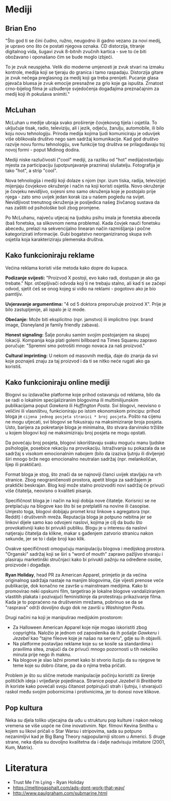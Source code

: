 # Mediji

## Brian Eno

"Što god ti se čini čudno, ružno, neugodno ili gadno vezano za novi medij, je upravo ono što će postati njegova oznaka. CD distorzija, titranje digitalnog vida, šugavi zvuk 8-bitnih zvučnih kartica - sve to će biti obožavano i oponašano čim se bude moglo izbjeći.

To je zvuk neuspjeha. Velik dio moderne umjenosti je zvuk stvari na izmaku kontrole, medija koji se tjeraju do granica i tamo raspadaju. Distorzija gitare je zvuk nečega preglasnog za medij koji ga treba prenijeti. Pucanje glasa pjevača bluesa je zvuk emocije presnažne za grlo koje ga ispušta. Zrnatost crno-bijelog filma je uzbuđenje svjedočenja događajima preznačajnim za medij koji ih pokušava snimiti."

## McLuhan

McLuhan u medije ubraja svako proširenje čovjekovog tijela i osjetila. To uključuje tisak, radio, televiziju, ali i jezik, odjeću, žarulju, automobile, ili bilo koju novu tehnologiju. Priroda medija kojima ljudi komuniciraju je oduvijek više oblikovala društvo nego sam sadržaj komunikacije. Kad god društvo razvije novu formu tehnologiju, sve funkcije tog društva se prilagođavaju toj novoj formi - poput Midinog dodira.

Mediji niske razlučivosti ("cool" mediji, za razliku od "hot" medija)ostavljaju mjesta za participaciju (upotpunjavanje praznina) slušatelju. Fotografija je tako "hot", a strip "cool".

Nova tehnologija i mediji koji dolaze s njom (npr. izum tiska, radija, televizije) mijenjaju čovjekovo okruženje i način na koji koristi osjetila. Novo okruženje je čovjeku nevidljivo, svjesni smo samo okruženja koje je postojalo prije njega - zato smo uvijek jedan korak iza u našem pogledu na svijet. Nevidljivost trenutnog okruženja je posljedica našeg živčanog sustava da nas zaštiti od psihološke boli zbog promjene.

Po McLuhanu, najveću utjecaj na ljudsku psihu imala je fonetska abeceda (baš fonetska, sa slikovnom nema problema). Kada čovjek nauči fonetsku abecedu, prelazi na sekvencijalno linearan način razmišljanja i počne kategorizirati informacije. Gubi bogatstvo neorganiziranog skupa svih osjetila koja karakteriziraju plemenska društva.

## Kako funkcioniraju reklame

Većina reklama koristi više metoda kako dopre do kupaca.

**Podizanje svijesti:** "Proizvod X postoji, evo kako radi, dostupan je ako ga trebate." Npr. otčepljivači odvoda koji ti ne trebaju stalno, ali kad ti se začepi odvod, sjetit ćeš se onog kojeg si vidio na reklami - pogotovo ako je bio pamtljiv.

**Uvjeravanje argumentima:** "4 od 5 doktora preporučuje proizvod X". Prije je bilo zastupljenije, ali ispalo je iz mode.

**Obećanje:** Može biti eksplicitno (npr. jamstvo) ili implicitno (npr. brand image, Disneyland je family friendly zabava).

**Honest signaling:** Šalje poruku samim svojim postojanjem na skupoj lokaciji. Kompanija koja plati golemi billboard na Times Squareu zapravo poručuje: "Spremni smo potrošiti mnogo novaca za naš proizvod."

**Cultural imprinting:** U nekom od masovnih medija, daje do znanja da svi koje poznaješ znaju za taj proizvod i da ti se nitko neće rugati ako ga koristiš.

## Kako funkcioniraju online mediji

Blogovi su izdavačke platforme koje prihod ostavaruju od reklama, bilo da se radi o lokalnim specijaliziranim blogovima ili multimilijunskim publikacijama poput *Gawkera* ili *Huffington Posta*. Svi blogovi, neovisno o veličini ili vlasništvu, funkcioniraju po istom ekonomskom principu: prihod bloga je `cijena jednog posjeta stranici * broj posjeta`. Pošto na cijenu ne mogu utjecati, svi blogovi se fokusiraju na maksimiziranje broja posjeta. Usto, barijera za pokretanje bloga je minimalna, što stvara darvinsko tržište u kojem blogovi koji ne maksimiziraju broj posjeta ne mogu opstati.

Da povećaju broj posjeta, blogovi iskorištavaju svaku moguću manu ljudske psihologije, posebice rekaciju na provokaciju. Istraživanja su pokazala da se sadržaj s visokom emocionalnim nabojem (bilo da izaziva ljutnju ili divljenje) širi mnogo brže nego emocionalno neutralan sadržaj (npr. melankoličan, lijep ili praktičan).

Format bloga je stog, što znači da se najnoviji članci uvijek stavljaju na vrh stranice. Zbog neograničenosti prostora, apetit bloga za sadržajem je praktički beskrajan. Blog koji može stalno proizvoditi novi sadržaj će privući više čitatelja, neovisno o kvaliteti pisanja.

Specifičnost bloga je i način na koji dobija nove čitatelje. Korisnici se ne pretplaćuju na blogove kao što bi se pretplatili na novine ili časopise. Umjesto toga, blogovi dobijaju promet kroz linkove s agregatora (npr. Reddit) i društvenih mreža. Reputacija bloga je potpuno nebitna jer se linkovi dijele samo kao odvojeni naslovi, kojima je cilj da budu što provokativniji kako bi privukli publiku. Blogu je u interesu da naslovi natjeraju čitatelja da klikne, makar s gađenjem zatvorio stranicu nakon sekunde, jer se to i dalje broji kao klik.

Ovakve specifičnosti omogućuju manipulaciju blogova i medijskog prostora. "Organski" sadržaj koji se širi s "word of mouth" zapravo pažljivo stvaraju i plasiraju marketinški stručnjaci kako bi privukli pažnju na određene osobe, proizvode i događaje.

**Ryan Holiday**, head PR za American Apparel, primjetio je da većina originalnog sadržaja nastaje na manjim blogovima, čije vijesti prenose veće publikacije, dok konačno ne završe u mainstream medijima. Kako bi promovirao neki opskurni film, targetirao je lokalne blogove vandaliziranjem vlastitih plakata i pozivajući feministkinje da protestiraju prikazivanje filma. Kada je to popraćeno na društvenim mrežama, pobrinuo se da se "rasprava" održi dovoljno dugo dok ne završi u *Washington Postu*.

Drugi načini na koji je manipulirao medijskim prostorom:
* Za Halloween American Apparel koje nije mogao iskoristiti zbog copyrighta. Naložio je jednom od zaposlenika da ih pošalje *Gawkeru* i *Jezebel* kao "tajne fileove koje je našao na serveru", gdje su ih objavili.
* Na platforme postavljao reklame koje su se kosile sa standardima i pravilima sitea, znajući da će privući mnogo pozornosti u tih nekoliko minuta prije nego ih maknu.
* Na blogove je slao lažni promet kako bi stvorio iluziju da su njegove te teme koje su dobro čitane, pa da o njima treba pričati.

Problem je što su slične metode manipulacije počinju koristiti za širenje političkih ideja i vrijeđanje pojedinaca. Stranice poput *Jezebel* ili *Breitbarta* ih koriste kako povećali svoju čitanost potpirujući strah i ljutnju, i stvarajući raskol među svojim pobornicima i protivnicima, jer to donosi nove klikove.

## Pop kultura

Neka su djela toliko utjecajna da uđu u strukturu pop kulture i nakon nekog vremena se više uopće ne čine inovativnim. Npr. filmovi Kevina Smitha u kojem su likovi pričali o Star Warsu i stripovima, sada su potpuno nezanimljivi kad je Big Bang Theory najpopularniji sitcom u Americi. S druge strane, neka djela su dovoljno kvalitetna da i dalje nadvisuju imitatore (2001, Kum, Matrix).

# Literatura

* Trust Me I'm Lying - Ryan Holiday
* https://meltingasphalt.com/ads-dont-work-that-way/
* http://www.paulgraham.com/submarine.html

